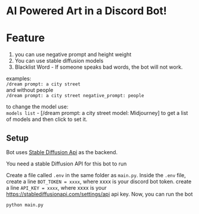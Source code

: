 # AI Powered Art in a Discord Bot!


# Feature 

1. you can use negative prompt and height weight
2. You can use stable diffusion models
3. Blacklist Word - If someone speaks bad words, the bot will not work.

examples:  
`/dream prompt: a city street`  
and without people  
`/dream prompt: a city street negative_prompt: people`  

to change the model use:  
`models list` - [/dream prompt: a city street model: Midjourney] to get a list of models and then click to set it. 


## Setup

Bot uses [Stable Diffusion Api](https://stablediffusionapi.com/) as the backend.

You need a stable Diffusion API for this bot to run

Create a file called `.env` in the same folder as `main.py`. Inside the `.env` file,
create a line `BOT_TOKEN = xxxx`, where xxxx is your discord bot token.
create a line `API_KEY = xxxx`, where xxxx is your https://stablediffusionapi.com/settings/api api key.
Now, you can run the bot

`python main.py`


